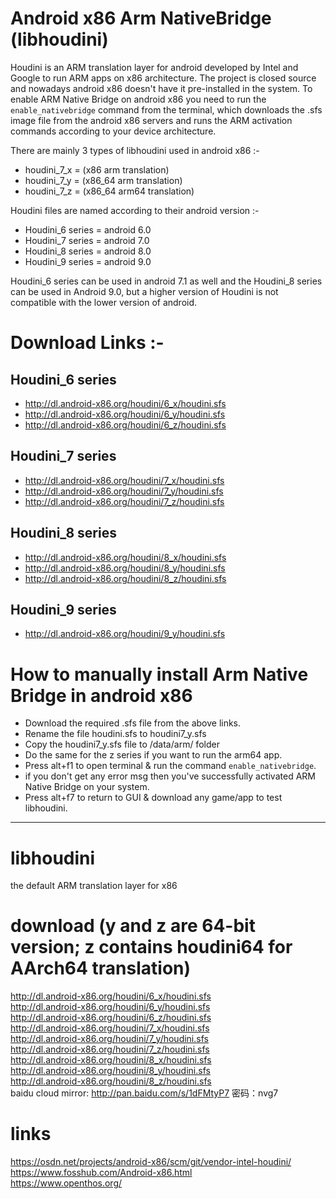 # Android x86 Arm NativeBridge (libhoudini)

Houdini is an ARM translation layer for android developed by Intel and Google to run ARM apps on x86 architecture.
The project is closed source and nowadays android x86 doesn't have it pre-installed in the system.
To enable ARM Native Bridge on android x86 you need to run the `enable_nativebridge` command from the terminal, which downloads the .sfs image file from the android x86 servers and runs the ARM activation commands according to your device architecture.

There are mainly 3 types of libhoudini used in android x86 :-

- houdini_7_x = (x86 arm translation)
- houdini_7_y = (x86_64 arm translation)
- houdini_7_z = (x86_64 arm64 translation)

Houdini files are named according to their android version :-

- Houdini_6 series =  android 6.0
- Houdini_7 series =  android 7.0
- Houdini_8 series =  android 8.0
- Houdini_9 series =  android 9.0

Houdini_6 series can be used in android 7.1 as well and the Houdini_8 series can be used in Android 9.0, but a higher version of Houdini is not compatible with the lower version of android.

# Download Links :- 

## Houdini_6 series

 - http://dl.android-x86.org/houdini/6_x/houdini.sfs
 - http://dl.android-x86.org/houdini/6_y/houdini.sfs
 - http://dl.android-x86.org/houdini/6_z/houdini.sfs

## Houdini_7 series
- http://dl.android-x86.org/houdini/7_x/houdini.sfs
- http://dl.android-x86.org/houdini/7_y/houdini.sfs
- http://dl.android-x86.org/houdini/7_z/houdini.sfs

## Houdini_8 series

- http://dl.android-x86.org/houdini/8_x/houdini.sfs
- http://dl.android-x86.org/houdini/8_y/houdini.sfs
- http://dl.android-x86.org/houdini/8_z/houdini.sfs

## Houdini_9 series

- http://dl.android-x86.org/houdini/9_y/houdini.sfs 

# How to manually install Arm Native Bridge in android x86

- Download the required .sfs file from the above links.
- Rename the file houdini.sfs to houdini7_y.sfs
- Copy the houdini7_y.sfs file to /data/arm/ folder
- Do the same for the z series if you want to run the arm64 app.
- Press alt+f1 to open terminal & run the command `enable_nativebridge`.
- if you don't get any error msg then you've successfully activated ARM Native Bridge on your system.
- Press alt+f7 to return to GUI & download any game/app to test libhoudini.

---

# libhoudini
the default ARM translation layer for x86

# download (y and z are 64-bit version; z contains houdini64 for AArch64 translation)
http://dl.android-x86.org/houdini/6_x/houdini.sfs   
http://dl.android-x86.org/houdini/6_y/houdini.sfs   
http://dl.android-x86.org/houdini/6_z/houdini.sfs   
http://dl.android-x86.org/houdini/7_x/houdini.sfs   
http://dl.android-x86.org/houdini/7_y/houdini.sfs   
http://dl.android-x86.org/houdini/7_z/houdini.sfs   
http://dl.android-x86.org/houdini/8_x/houdini.sfs   
http://dl.android-x86.org/houdini/8_y/houdini.sfs   
http://dl.android-x86.org/houdini/8_z/houdini.sfs   
baidu cloud mirror: http://pan.baidu.com/s/1dFMtyP7 密码：nvg7   

# links
https://osdn.net/projects/android-x86/scm/git/vendor-intel-houdini/   
https://www.fosshub.com/Android-x86.html   
https://www.openthos.org/   